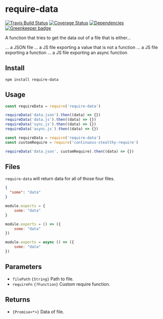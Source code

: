 # require-data

[![Travis Build Status](https://travis-ci.org/electerious/require-data.svg?branch=master)](https://travis-ci.org/electerious/require-data) [![Coverage Status](https://coveralls.io/repos/github/electerious/require-data/badge.svg?branch=master)](https://coveralls.io/github/electerious/require-data?branch=master) [![Dependencies](https://david-dm.org/electerious/require-data.svg)](https://david-dm.org/electerious/require-data#info=dependencies) [![Greenkeeper badge](https://badges.greenkeeper.io/electerious/require-data.svg)](https://greenkeeper.io/)

A function that tries to get the data out of a file that is either…

… a JSON file
… a JS file exporting a value that is not a function
… a JS file exporting a function
… a JS file exporting an async function

## Install

```
npm install require-data
```

## Usage

```js
const requireData = require('require-data')

requireData('data.json').then((data) => {})
requireData('data.js').then((data) => {})
requireData('sync.js').then((data) => {})
requireData('async.js').then((data) => {})
```

```js
const requireData = require('require-data')
const customRequire = require('continuous-stealthy-require')

requireData('data.json', customRequire).then((data) => {})
```

## Files

`require-data` will return data for all of those four files.

```json
{
  "some": "data"
}
```

```js
module.exports = {
	some: "data"
}
```

```js
module.exports = () => ({
	some: "data"
})
```

```js
module.exports = async () => ({
	some: "data"
})
```

## Parameters

- `filePath` `{String}` Path to file.
- `requireFn` `{?Function}` Custom require function.

## Returns

- `{Promise<*>}` Data of file.